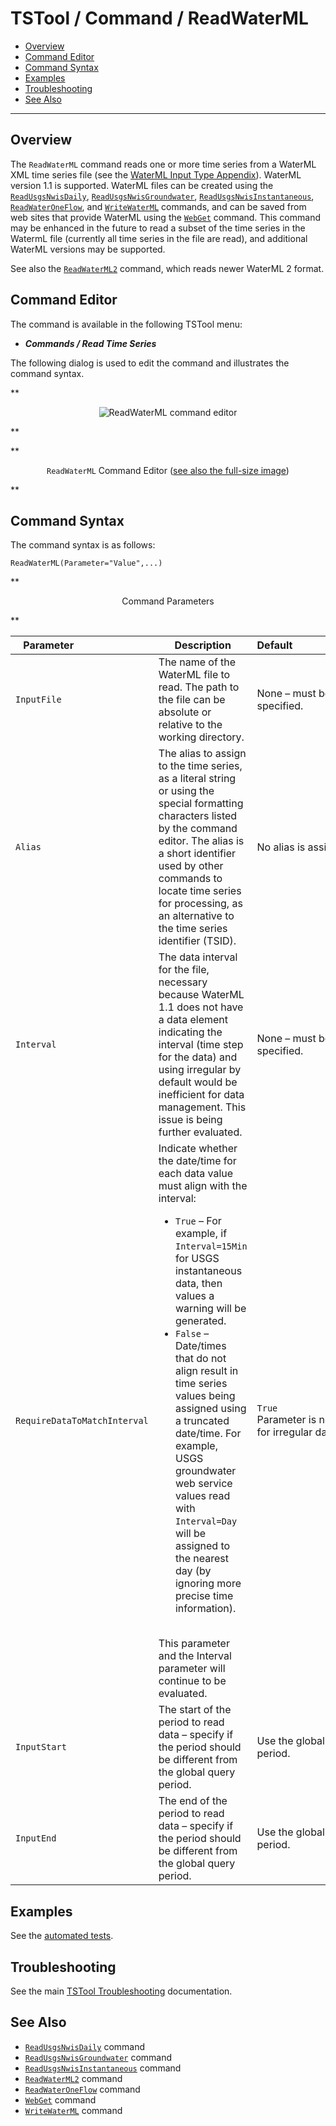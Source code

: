 # TSTool / Command / ReadWaterML #

*   [Overview](#overview)
*   [Command Editor](#command-editor)
*   [Command Syntax](#command-syntax)
*   [Examples](#examples)
*   [Troubleshooting](#troubleshooting)
*   [See Also](#see-also)

-------------------------

## Overview ##

The `ReadWaterML` command reads one or more time series from a WaterML XML time series file
(see the [WaterML Input Type Appendix](../../datastore-ref/WaterML/WaterML.md)).
WaterML version 1.1 is supported.  WaterML files can be created using the
[`ReadUsgsNwisDaily`](../ReadUsgsNwisDaily/ReadUsgsNwisDaily.md),
[`ReadUsgsNwisGroundwater`](../ReadUsgsNwisGroundwater/ReadUsgsNwisGroundwater.md),
[`ReadUsgsNwisInstantaneous`](../ReadUsgsNwisInstantaneous/ReadUsgsNwisInstantaneous.md),
[`ReadWaterOneFlow`](../ReadWaterOneFlow/ReadWaterOneFlow.md), and
[`WriteWaterML`](../WriteWaterML/WriteWaterML.md) commands,
and can be saved from web sites that provide WaterML using the
[`WebGet`](../WebGet/WebGet.md) command.
This command may be enhanced in the future to read a subset of the time series in the WatermL file
(currently all time series in the file are read), and additional WaterML versions may be supported.

See also the [`ReadWaterML2`](../ReadWaterML2/ReadWaterML2.md) command, which reads newer WaterML 2 format.

## Command Editor ##

The command is available in the following TSTool menu:

*   ***Commands / Read Time Series***

The following dialog is used to edit the command and illustrates the command syntax.

**<p style="text-align: center;">
![ReadWaterML command editor](ReadWaterML.png)
</p>**

**<p style="text-align: center;">
`ReadWaterML` Command Editor (<a href="../ReadWaterML.png">see also the full-size image</a>)
</p>**

## Command Syntax ##

The command syntax is as follows:

```text
ReadWaterML(Parameter="Value",...)
```
**<p style="text-align: center;">
Command Parameters
</p>**

|**Parameter**&nbsp;&nbsp;&nbsp;&nbsp;&nbsp;&nbsp;&nbsp;&nbsp;&nbsp;&nbsp;&nbsp;&nbsp;&nbsp;&nbsp;&nbsp;&nbsp;&nbsp;&nbsp;&nbsp;&nbsp;&nbsp;&nbsp;&nbsp;&nbsp;&nbsp;|**Description**|**Default**&nbsp;&nbsp;&nbsp;&nbsp;&nbsp;&nbsp;&nbsp;&nbsp;&nbsp;&nbsp;&nbsp;&nbsp;&nbsp;&nbsp;&nbsp;&nbsp;&nbsp;&nbsp;&nbsp;&nbsp;&nbsp;&nbsp;&nbsp;&nbsp;&nbsp;&nbsp;&nbsp;|
|--------------|-----------------|-----------------|
| `InputFile` | The name of the WaterML file to read.  The path to the file can be absolute or relative to the working directory. | None – must be specified. |
| `Alias` | The alias to assign to the time series, as a literal string or using the special formatting characters listed by the command editor.  The alias is a short identifier used by other commands to locate time series for processing, as an alternative to the time series identifier (TSID). | No alias is assigned. |
| `Interval` | The data interval for the file, necessary because WaterML 1.1 does not have a data element indicating the interval (time step for the data) and using irregular by default would be inefficient for data management.  This issue is being further evaluated. | None – must be specified. |
| `RequireDataToMatchInterval` | Indicate whether the date/time for each data value must align with the interval:<ul><li> `True` – For example, if `Interval=15Min` for USGS instantaneous data, then values a warning will be generated.</li><li> `False` – Date/times that do not align result in time series values being assigned using a truncated date/time.  For example, USGS groundwater web service values read with `Interval=Day` will be assigned to the nearest day (by ignoring more precise time information).</li></ul><br>This parameter and the Interval parameter will continue to be evaluated. | `True`<br> Parameter is not used for irregular data. |
| `InputStart` | The start of the period to read data – specify if the period should be different from the global query period. | Use the global query period. |
| `InputEnd` | The end of the period to read data – specify if the period should be different from the global query period. | Use the global query period. |

## Examples ##

See the [automated tests](https://github.com/OpenCDSS/cdss-app-tstool-test/tree/master/test/commands/ReadWaterML).

## Troubleshooting ##

See the main [TSTool Troubleshooting](../../troubleshooting/troubleshooting.md) documentation.

## See Also ##

*   [`ReadUsgsNwisDaily`](../ReadUsgsNwisDaily/ReadUsgsNwisDaily.md) command
*   [`ReadUsgsNwisGroundwater`](../ReadUsgsNwisGroundwater/ReadUsgsNwisGroundwater.md) command
*   [`ReadUsgsNwisInstantaneous`](../ReadUsgsNwisInstantaneous/ReadUsgsNwisInstantaneous.md) command
*   [`ReadWaterML2`](../ReadWaterML2/ReadWaterML2.md) command
*   [`ReadWaterOneFlow`](../ReadWaterOneFlow/ReadWaterOneFlow.md) command
*   [`WebGet`](../WebGet/WebGet.md) command
*   [`WriteWaterML`](../WriteWaterML/WriteWaterML.md) command

